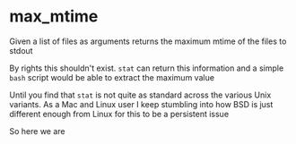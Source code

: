 # max_mtime

Given a list of files as arguments returns the maximum mtime of the files to stdout

By rights this shouldn't exist. `stat` can return this information and a simple `bash` script would be able to extract the maximum value

Until you find that `stat` is not quite as standard across the various Unix variants. As a Mac and Linux user I keep stumbling into how BSD is just different enough from Linux for this to be a persistent issue

So here we are
